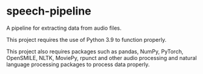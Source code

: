 # speech-pipeline
A pipeline for extracting data from audio files.

This project requires the use of Python 3.9 to function properly.

This project also requires packages such as pandas, NumPy, PyTorch, OpenSMILE, NLTK, MoviePy, rpunct and other audio processing and natural language processing packages to process data properly.
